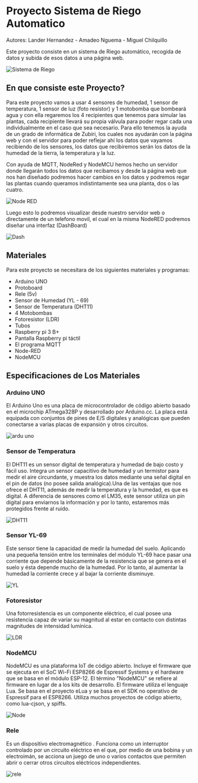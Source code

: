 # Proyecto Sistema de Riego Automatico
Autores: Lander Hernandez - Amadeo Nguema - Miguel Chilquillo


Este proyecto consiste en un sistema de Riego automático, recogida de datos y subida de esos datos a una página web.

![Sistema de Riego](https://www.hwlibre.com/wp-content/uploads/2019/08/montaje-sistema-riego-automatico-arduino.png)

## En que consiste este Proyecto?

Para este proyecto vamos a usar 4 sensores de humedad, 1 sensor de temperatura, 1 sensor de luz (foto resistor) y 1 motobomba que bombeará agua y con ella regaremos los 4 recipientes que tenemos para simular las plantas, cada recipiente llevará su propia válvula para poder regar cada una individualmente en el caso que sea necesario.  Para ello tenemos la ayuda de un grado de informática de Zubiri, los cuales nos ayudarán con la página web y con el servidor para poder reflejar ahí los datos que vayamos recibiendo de los sensores, los datos que recibiremos serán los datos de la humedad de la tierra, la temperatura y la luz.

Con ayuda de MQTT, NodeRed y NodeMCU hemos hecho un servidor donde llegarán todos los datos que recibamos y desde la página web que nos han diseñado podremos hacer cambios en los datos y podremos regar las plantas cuando queramos indistintamente sea una planta, dos o las cuatro. 

![Node RED](https://2.bp.blogspot.com/-y_MFrFV9gk0/WCUUJZAuG2I/AAAAAAAAC28/Z2C--Gr4iyYXqMU1mhvZsT1nhJ3OyayoQCLcB/s1600/nodes.JPG)

Luego esto lo podremos visualizar desde nuestro servidor web o directamente de un telefono movil, el cual en la misma NodeRED podremos diseñar una interfaz (DashBoard)

![Dash](https://themicrofcontrol.files.wordpress.com/2017/08/deepinscreenshot_select-area_20170813015351.png?w=1350)

 ## Materiales
 
  Para este proyecto se necesitara de los siguientes materiales y programas:
 
 - Arduino UNO
 - Protoboard
 - Rele (5v)
 - Sensor de Humedad (YL - 69)
 - Sensor de Temperatura (DHT11)
 - 4 Motobombas
 - Fotoresistor (LDR)
 - Tubos
 - Raspberry pi 3 B+ 
 - Pantalla Raspberry pi táctil
 - El programa MQTT
 - Node-RED
 - NodeMCU
 
 ## Especificaciones de Los Materiales

### Arduino UNO

El Arduino Uno es una placa de microcontrolador de código abierto basado en el microchip ATmega328P y desarrollado por Arduino.cc. La placa está equipada con conjuntos de pines de E/S digitales y analógicas que pueden conectarse a varias placas de expansión y otros circuitos.

![ardu uno](https://aprendiendoarduino.files.wordpress.com/2017/08/componetes-uno.jpg)

### Sensor de Temperatura

El DHT11 es un sensor digital de temperatura y humedad de bajo costo y fácil uso. Integra un sensor capacitivo de humedad y un termistor para medir el aire circundante, y muestra los datos mediante una señal digital en el pin de datos (no posee salida analógica).Una de las ventajas que nos ofrece el DHT11, además de medir la temperatura y la humedad, es que es digital. A diferencia de sensores como el LM35, este sensor utiliza un pin digital para enviarnos la información y por lo tanto, estaremos más protegidos frente al ruido.

![DHT11](https://www.dhresource.com/0x0/f2/albu/g5/M01/31/E4/rBVaI1nMZ0OABUG9AATvkHWc5ZY128.jpg)

### Sensor YL-69

Este sensor tiene la capacidad de medir la humedad del suelo. Aplicando una pequeña tensión entre los terminales del módulo YL-69 hace pasar una corriente que depende básicamente de la resistencia que se genera en el suelo y ésta depende mucho de la humedad. Por lo tanto, al aumentar la humedad la corriente crece y al bajar la corriente disminuye.

![YL](https://maxelectronica.cl/2713/sensor-de-humedad-de-suelo-modelo-yl-38-y-sonda-yl-69.jpg) 

### Fotoresistor

Una fotorresistencia es un componente eléctrico, el cual posee una resistencia capaz de variar su magnitud al estar en contacto con distintas magnitudes de intensidad lumínica.

![LDR](https://cdn.shopify.com/s/files/1/0557/2945/products/LDR_x700.jpg?v=1543599244)

### NodeMCU
 
NodeMCU es una plataforma IoT de código abierto. Incluye el firmware que se ejecuta en el SoC Wi-Fi ESP8266 de Espressif Systems y el hardware que se basa en el módulo ESP-12. El término "NodeMCU" se refiere al firmware en lugar de a los kits de desarrollo. El firmware utiliza el lenguaje Lua. Se basa en el proyecto eLua y se basa en el SDK no operativo de Espressif para el ESP8266. Utiliza muchos proyectos de código abierto, como lua-cjson, y spiffs.

![Node](https://i.ebayimg.com/images/g/XF8AAOSwYXddbvfy/s-l300.jpg)

### Rele

Es un dispositivo electromagnético . Funciona como un interruptor controlado por un circuito eléctrico en el que, por medio de una bobina y un electroimán, se acciona un juego de uno o varios contactos que permiten abrir o cerrar otros circuitos eléctricos independientes.

![rele](https://cemcables.com/2132-large_default/rele-5v-dc-2-contactos.jpg)





































